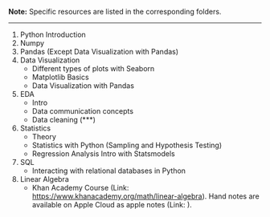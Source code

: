 **Note:** Specific resources are listed in the corresponding folders.

-------------------------------------------------------------------------------
1. Python Introduction
2. Numpy
3. Pandas (Except Data Visualization with Pandas)
4. Data Visualization 
   - Different types of plots with Seaborn
   - Matplotlib Basics 
   - Data Visualization with Pandas
5. EDA
   - Intro
   - Data communication concepts
   - Data cleaning (***)
6. Statistics
   - Theory
   - Statistics with Python (Sampling and Hypothesis Testing)
   - Regression Analysis Intro with Statsmodels
7. SQL
   - Interacting with relational databases in Python
8. Linear Algebra
   - Khan Academy Course (Link: https://www.khanacademy.org/math/linear-algebra). Hand notes are available on Apple Cloud as apple notes (Link: ).